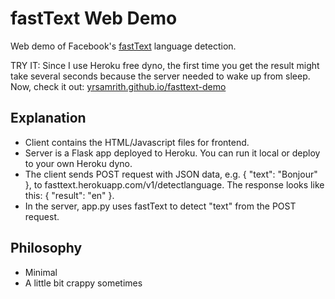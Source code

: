 # fastText Web Demo
Web demo of Facebook's [fastText](https://fasttext.cc/) language detection.

TRY IT: Since I use Heroku free dyno, the first time you get the result might take several seconds because the server needed to wake up from sleep. Now, check it out: [yrsamrith.github.io/fasttext-demo](https://yrsamrith.github.io/fasttext-demo/)


## Explanation
- Client contains the HTML/Javascript files for frontend.
- Server is a Flask app deployed to Heroku. You can run it local or deploy to your own Heroku dyno.
- The client sends POST request with JSON data, e.g. { "text": "Bonjour" }, to fasttext.herokuapp.com/v1/detectlanguage. The response looks like this: { "result": "en" }.
- In the server, app.py uses fastText to detect "text" from the POST request.

## Philosophy
- Minimal
- A little bit crappy sometimes
